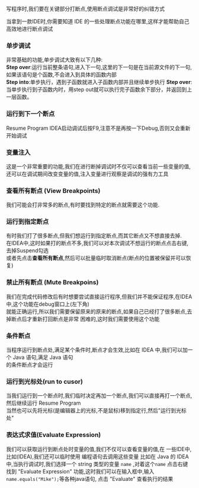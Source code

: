写程序时,我们要在关键部分打断点,使用断点调试是非常好的纠错方式

当拿到一款IDE时,你需要知道 IDE 的一些处理断点功能在哪里,这样才能帮助自己高效地进行断点调试  

### 单步调试
非常基础的功能,单步调试大致有以下几种:  
**Step over**:运行当前整条语句,进入下一句,这里的下一句是在当前源文件的下一句,如果该语句是个函数,不会进入到具体的函数内部  
**Step into**:单步执行，遇到子函数就进入子函数内部并且继续单步执行
**Step over**:当单步执行到子函数内时，用step out就可以执行完子函数余下部分，并返回到上一层函数。

### 运行到下一个断点
Resume Program  IDEA启动调试后按F9,注意不是再按一下Debug,否则又会重新开始调试

### 变量注入
这是一个非常重要的功能,我们在进行断掉调试时不仅可以查看当前一些变量的值,还可以在调试期间改变变量的值,注入变量进行观察是调试的强有力工具

### 查看所有断点 (View Breakpoints)
我们可能会打非常多的断点,有时要找到特定的断点就需要这个功能.  

###  运行到指定断点
有时我们打了很多断点,但我们想运行到指定断点,而其它断点又不想直接去掉.  
在IDEA中,这时如果打的断点不多,我们可以对本次调试不想运行的断点点击右键,去掉Suspend勾选  
或者先点击**查看所有断点**,然后可以批量临时取消断点(断点的位置被保留并可以恢复)
### 禁止所有断点 (Mute Breakpoins)
我们在完成代码修改后有时想要尝试直接运行程序,但我们并不能保证程序,在IDEA中,这个功能在debug窗口上(左下角)  
就能正确运行,所以我们需要保留原来的原来的断点,如果自己已经打了很多断点,去掉断点后才重新打回断点是非常
困难的,这时我们需要使用这个功能  

### 条件断点
当程序运行到断点处,满足某个条件时,断点才会生效,比如在 IDEA 中,我们可以加一个 Java 语句,满足 Java 语句  
的条件断点才会运行

### 运行到光标处(run to cusor)  
当我们运行到一个断点时,我们临时决定再加一个断点,我们可以直接再打一个断点,然后继续运行 Resume Program  
当然也可以先将光标(是编辑器上的光标,不是鼠标)移到指定行,然后"运行到光标处"

### 表达式求值(Evaluate Expression)  
我们可以获取运行到断点处时变量的值,我们不仅可以查看变量的值,在 一些IDE中,比如(IDEA),我们还可以临时使用
编程语句去调用这些变量
比如在 Java 的 IDEA 中,当执行调试时,我们选择一个 string 类型的变量 ```name``` ,对着这个```name``` 点击右键
找到 "Evaluate Expression" 功能,这时我们可以在输入框中,输入```name.equals("Mike");```等各种java语句,
点击 "Evaluate" 查看执行的结果


